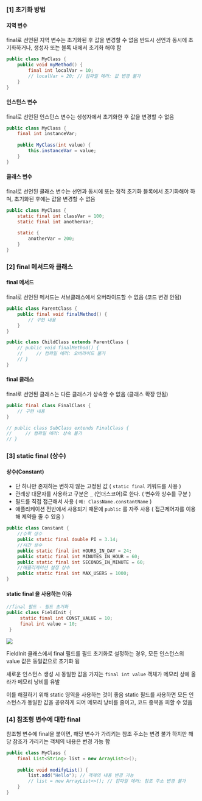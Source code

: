 
    
### [1] 초기화 방법     
#### 지역 변수
final로 선언된 지역 변수는 초기화된 후 값을 변경할 수 없음
반드시 선언과 동시에 초기화하거나, 생성자 또는 블록 내에서 초기화 해야 함
```java
public class MyClass {
    public void myMethod() {
        final int localVar = 10;
        // localVar = 20; // 컴파일 에러: 값 변경 불가
    }
}
```
#### 인스턴스 변수
final로 선언된 인스턴스 변수는 생성자에서 초기화한 후 값을 변경할 수 없음
```java
public class MyClass {
    final int instanceVar;
    
    public MyClass(int value) {
        this.instanceVar = value;
    }
}
```

#### 클래스 변수
final로 선언된 클래스 변수는 선언과 동시에 또는 정적 초기화 블록에서 초기화해야 하며, 
초기화된 후에는 값을 변경할 수 없음
```java
public class MyClass {
    static final int classVar = 100;
    static final int anotherVar;
    
    static {
        anotherVar = 200;
    }
}
```


### [2] final 메서드와 클래스

#### final 메서드
final로 선언된 메서드는 서브클래스에서 오버라이드할 수 없음 (코드 변경 안됨)


```java
public class ParentClass {
    public final void finalMethod() {
        // 구현 내용
    }
}

public class ChildClass extends ParentClass {
    // public void finalMethod() {
    //     // 컴파일 에러: 오버라이드 불가
    // }
}
```

#### final 클래스

final로 선언된 클래스는 다른 클래스가 상속할 수 없음 (클래스 확장 안됨)

```java
public final class FinalClass {
    // 구현 내용
}

// public class SubClass extends FinalClass {
//     // 컴파일 에러: 상속 불가
// }
```


### [3] static final (상수)
#### 상수(Constant)
- 단 하나만 존재하는 변하지 않는 고정된 값 ( `static final` 키워드를 사용 )
- 관례상 대문자를 사용하고 구분은 `_` (언더스코어)로 한다. ( 변수와 상수를 구분 )
- 필드를 직접 접근해서 사용 ( `예: ClassName.constantName` ) 
- 애플리케이션 전반에서 사용되기 때문에 `public` 를 자주 사용 ( 접근제어자를 이용해 제약을 줄 수 있음 )


```java
public class Constant {
    //수학 상수
    public static final double PI = 3.14;
    //시간 상수
    public static final int HOURS_IN_DAY = 24; 
    public static final int MINUTES_IN_HOUR = 60; 
    public static final int SECONDS_IN_MINUTE = 60; 
    //애플리케이션 설정 상수
    public static final int MAX_USERS = 1000;
}


```
#### static final 을 사용하는 이유

```java
//final 필드 - 필드 초기화 
public class FieldInit {
     static final int CONST_VALUE = 10;
     final int value = 10;
 }
```

![](https://velog.velcdn.com/images/boram0415/post/1a5d1274-ead0-415b-a9cd-a71f4cf47338/image.png)

FieldInit 클래스에서 final 필드를 필드 초기화로 설정하는 경우, 모든 인스턴스의 value 값은 동일값으로 초기화 됨 

새로운 인스턴스 생성 시 동일한 값을 가지는 `final int value` 객체가 메모리 상에 올라가 메모리 낭비를 유발

이를 해결하기 위해 static 영역을 사용하는 것이 좋음
static 필드를 사용하면 모든 인스턴스가 동일한 값을 공유하게 되어 메모리 낭비를 줄이고, 코드 중복을 피할 수 있음

### [4] 참조형 변수에 대한 final
참조형 변수에 final을 붙이면, 해당 변수가 가리키는 참조 주소는 변경 불가 하지만 
해당 참조가 가리키는 객체의 내용은 변경 가능 함
```java
public class MyClass {
    final List<String> list = new ArrayList<>();
    
    public void modifyList() {
        list.add("Hello"); // 객체의 내용 변경 가능
        // list = new ArrayList<>(); // 컴파일 에러: 참조 주소 변경 불가
    }
}
```
